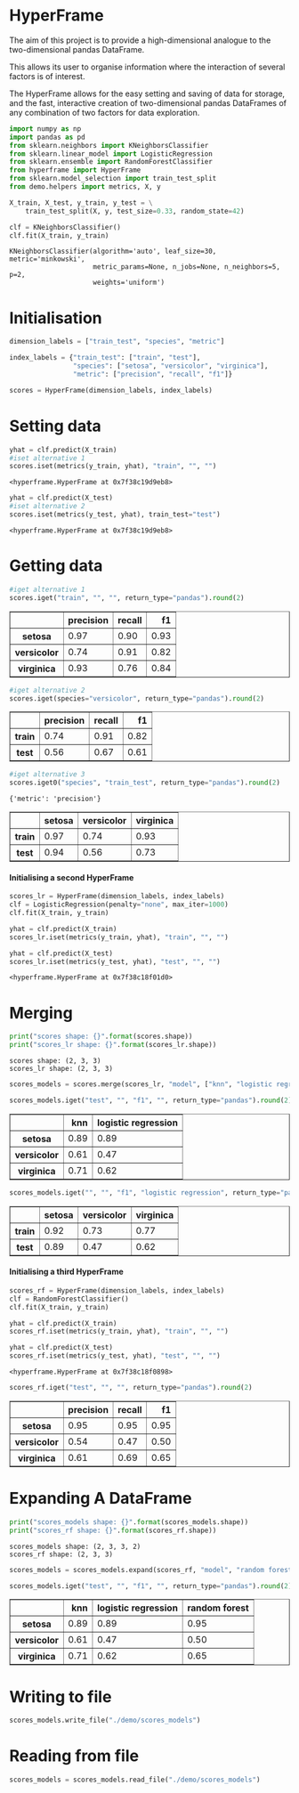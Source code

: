 # HyperFrame

The aim of this project is to provide a high-dimensional analogue to the two-dimensional pandas DataFrame.

This allows its user to organise information where the interaction of several factors is of interest.

The HyperFrame allows for the easy setting and saving of data for storage, and the fast, interactive creation of two-dimensional pandas DataFrames of any combination of two factors for data exploration.


```python
import numpy as np
import pandas as pd
from sklearn.neighbors import KNeighborsClassifier
from sklearn.linear_model import LogisticRegression
from sklearn.ensemble import RandomForestClassifier
from hyperframe import HyperFrame
from sklearn.model_selection import train_test_split
from demo.helpers import metrics, X, y
```


```python
X_train, X_test, y_train, y_test = \
    train_test_split(X, y, test_size=0.33, random_state=42)
```


```python
clf = KNeighborsClassifier()
clf.fit(X_train, y_train)
```




    KNeighborsClassifier(algorithm='auto', leaf_size=30, metric='minkowski',
                         metric_params=None, n_jobs=None, n_neighbors=5, p=2,
                         weights='uniform')



# Initialisation


```python
dimension_labels = ["train_test", "species", "metric"]

index_labels = {"train_test": ["train", "test"],
                "species": ["setosa", "versicolor", "virginica"],
                "metric": ["precision", "recall", "f1"]}

scores = HyperFrame(dimension_labels, index_labels)
```

# Setting data


```python
yhat = clf.predict(X_train)
#iset alternative 1
scores.iset(metrics(y_train, yhat), "train", "", "")
```




    <hyperframe.HyperFrame at 0x7f38c19d9eb8>




```python
yhat = clf.predict(X_test)
#iset alternative 2
scores.iset(metrics(y_test, yhat), train_test="test")
```




    <hyperframe.HyperFrame at 0x7f38c19d9eb8>



# Getting data


```python
#iget alternative 1
scores.iget("train", "", "", return_type="pandas").round(2)
```




<div>
<style scoped>
    .dataframe tbody tr th:only-of-type {
        vertical-align: middle;
    }

    .dataframe tbody tr th {
        vertical-align: top;
    }

    .dataframe thead th {
        text-align: right;
    }
</style>
<table border="1" class="dataframe">
  <thead>
    <tr style="text-align: right;">
      <th></th>
      <th>precision</th>
      <th>recall</th>
      <th>f1</th>
    </tr>
  </thead>
  <tbody>
    <tr>
      <th>setosa</th>
      <td>0.97</td>
      <td>0.90</td>
      <td>0.93</td>
    </tr>
    <tr>
      <th>versicolor</th>
      <td>0.74</td>
      <td>0.91</td>
      <td>0.82</td>
    </tr>
    <tr>
      <th>virginica</th>
      <td>0.93</td>
      <td>0.76</td>
      <td>0.84</td>
    </tr>
  </tbody>
</table>
</div>




```python
#iget alternative 2
scores.iget(species="versicolor", return_type="pandas").round(2)
```




<div>
<style scoped>
    .dataframe tbody tr th:only-of-type {
        vertical-align: middle;
    }

    .dataframe tbody tr th {
        vertical-align: top;
    }

    .dataframe thead th {
        text-align: right;
    }
</style>
<table border="1" class="dataframe">
  <thead>
    <tr style="text-align: right;">
      <th></th>
      <th>precision</th>
      <th>recall</th>
      <th>f1</th>
    </tr>
  </thead>
  <tbody>
    <tr>
      <th>train</th>
      <td>0.74</td>
      <td>0.91</td>
      <td>0.82</td>
    </tr>
    <tr>
      <th>test</th>
      <td>0.56</td>
      <td>0.67</td>
      <td>0.61</td>
    </tr>
  </tbody>
</table>
</div>




```python
#iget alternative 3
scores.iget0("species", "train_test", return_type="pandas").round(2)
```

    {'metric': 'precision'}





<div>
<style scoped>
    .dataframe tbody tr th:only-of-type {
        vertical-align: middle;
    }

    .dataframe tbody tr th {
        vertical-align: top;
    }

    .dataframe thead th {
        text-align: right;
    }
</style>
<table border="1" class="dataframe">
  <thead>
    <tr style="text-align: right;">
      <th></th>
      <th>setosa</th>
      <th>versicolor</th>
      <th>virginica</th>
    </tr>
  </thead>
  <tbody>
    <tr>
      <th>train</th>
      <td>0.97</td>
      <td>0.74</td>
      <td>0.93</td>
    </tr>
    <tr>
      <th>test</th>
      <td>0.94</td>
      <td>0.56</td>
      <td>0.73</td>
    </tr>
  </tbody>
</table>
</div>



#### Initialising a second HyperFrame


```python
scores_lr = HyperFrame(dimension_labels, index_labels)
clf = LogisticRegression(penalty="none", max_iter=1000)
clf.fit(X_train, y_train)

yhat = clf.predict(X_train)
scores_lr.iset(metrics(y_train, yhat), "train", "", "")

yhat = clf.predict(X_test)
scores_lr.iset(metrics(y_test, yhat), "test", "", "")
```




    <hyperframe.HyperFrame at 0x7f38c18f01d0>



# Merging


```python
print("scores shape: {}".format(scores.shape))
print("scores_lr shape: {}".format(scores_lr.shape))
```

    scores shape: (2, 3, 3)
    scores_lr shape: (2, 3, 3)



```python
scores_models = scores.merge(scores_lr, "model", ["knn", "logistic regression"])
```


```python
scores_models.iget("test", "", "f1", "", return_type="pandas").round(2)
```




<div>
<style scoped>
    .dataframe tbody tr th:only-of-type {
        vertical-align: middle;
    }

    .dataframe tbody tr th {
        vertical-align: top;
    }

    .dataframe thead th {
        text-align: right;
    }
</style>
<table border="1" class="dataframe">
  <thead>
    <tr style="text-align: right;">
      <th></th>
      <th>knn</th>
      <th>logistic regression</th>
    </tr>
  </thead>
  <tbody>
    <tr>
      <th>setosa</th>
      <td>0.89</td>
      <td>0.89</td>
    </tr>
    <tr>
      <th>versicolor</th>
      <td>0.61</td>
      <td>0.47</td>
    </tr>
    <tr>
      <th>virginica</th>
      <td>0.71</td>
      <td>0.62</td>
    </tr>
  </tbody>
</table>
</div>




```python
scores_models.iget("", "", "f1", "logistic regression", return_type="pandas").round(2)
```




<div>
<style scoped>
    .dataframe tbody tr th:only-of-type {
        vertical-align: middle;
    }

    .dataframe tbody tr th {
        vertical-align: top;
    }

    .dataframe thead th {
        text-align: right;
    }
</style>
<table border="1" class="dataframe">
  <thead>
    <tr style="text-align: right;">
      <th></th>
      <th>setosa</th>
      <th>versicolor</th>
      <th>virginica</th>
    </tr>
  </thead>
  <tbody>
    <tr>
      <th>train</th>
      <td>0.92</td>
      <td>0.73</td>
      <td>0.77</td>
    </tr>
    <tr>
      <th>test</th>
      <td>0.89</td>
      <td>0.47</td>
      <td>0.62</td>
    </tr>
  </tbody>
</table>
</div>



#### Initialising a third HyperFrame


```python
scores_rf = HyperFrame(dimension_labels, index_labels)
clf = RandomForestClassifier()
clf.fit(X_train, y_train)

yhat = clf.predict(X_train)
scores_rf.iset(metrics(y_train, yhat), "train", "", "")

yhat = clf.predict(X_test)
scores_rf.iset(metrics(y_test, yhat), "test", "", "")
```




    <hyperframe.HyperFrame at 0x7f38c18f0898>




```python
scores_rf.iget("test", "", "", return_type="pandas").round(2)
```




<div>
<style scoped>
    .dataframe tbody tr th:only-of-type {
        vertical-align: middle;
    }

    .dataframe tbody tr th {
        vertical-align: top;
    }

    .dataframe thead th {
        text-align: right;
    }
</style>
<table border="1" class="dataframe">
  <thead>
    <tr style="text-align: right;">
      <th></th>
      <th>precision</th>
      <th>recall</th>
      <th>f1</th>
    </tr>
  </thead>
  <tbody>
    <tr>
      <th>setosa</th>
      <td>0.95</td>
      <td>0.95</td>
      <td>0.95</td>
    </tr>
    <tr>
      <th>versicolor</th>
      <td>0.54</td>
      <td>0.47</td>
      <td>0.50</td>
    </tr>
    <tr>
      <th>virginica</th>
      <td>0.61</td>
      <td>0.69</td>
      <td>0.65</td>
    </tr>
  </tbody>
</table>
</div>



# Expanding A DataFrame


```python
print("scores_models shape: {}".format(scores_models.shape))
print("scores_rf shape: {}".format(scores_rf.shape))
```

    scores_models shape: (2, 3, 3, 2)
    scores_rf shape: (2, 3, 3)



```python
scores_models = scores_models.expand(scores_rf, "model", "random forest")
```


```python
scores_models.iget("test", "", "f1", "", return_type="pandas").round(2)
```




<div>
<style scoped>
    .dataframe tbody tr th:only-of-type {
        vertical-align: middle;
    }

    .dataframe tbody tr th {
        vertical-align: top;
    }

    .dataframe thead th {
        text-align: right;
    }
</style>
<table border="1" class="dataframe">
  <thead>
    <tr style="text-align: right;">
      <th></th>
      <th>knn</th>
      <th>logistic regression</th>
      <th>random forest</th>
    </tr>
  </thead>
  <tbody>
    <tr>
      <th>setosa</th>
      <td>0.89</td>
      <td>0.89</td>
      <td>0.95</td>
    </tr>
    <tr>
      <th>versicolor</th>
      <td>0.61</td>
      <td>0.47</td>
      <td>0.50</td>
    </tr>
    <tr>
      <th>virginica</th>
      <td>0.71</td>
      <td>0.62</td>
      <td>0.65</td>
    </tr>
  </tbody>
</table>
</div>



# Writing to file


```python
scores_models.write_file("./demo/scores_models")
```

# Reading from file


```python
scores_models = scores_models.read_file("./demo/scores_models")
```
